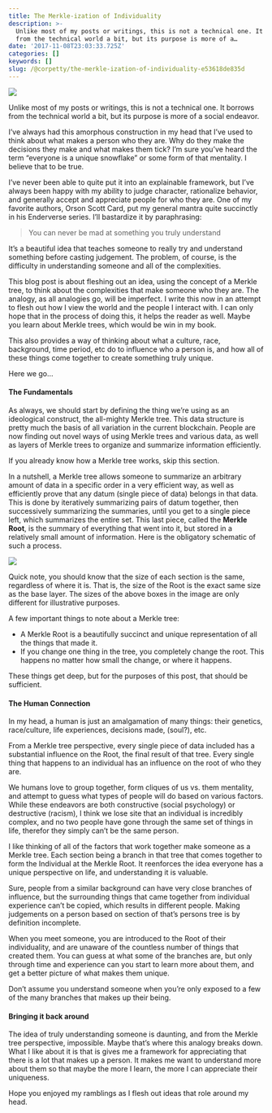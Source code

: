 ```yaml
---
title: The Merkle-ization of Individuality
description: >-
  Unlike most of my posts or writings, this is not a technical one. It borrows
  from the technical world a bit, but its purpose is more of a…
date: '2017-11-08T23:03:33.725Z'
categories: []
keywords: []
slug: /@corpetty/the-merkle-ization-of-individuality-e53618de835d
---
```


![](/home/petty/Downloads/medium-export/posts/md_1632507099173/img/1__Up3aVxawTqsRpm6W0zT4YA.jpeg)

Unlike most of my posts or writings, this is not a technical one. It borrows from the technical world a bit, but its purpose is more of a social endeavor.

I’ve always had this amorphous construction in my head that I’ve used to think about what makes a person who they are. Why do they make the decisions they make and what makes them tick? I’m sure you’ve heard the term “everyone is a unique snowflake” or some form of that mentality. I believe that to be true.

I’ve never been able to quite put it into an explainable framework, but I’ve always been happy with my ability to judge character, rationalize behavior, and generally accept and appreciate people for who they are. One of my favorite authors, Orson Scott Card, put my general mantra quite succinctly in his Enderverse series. I’ll bastardize it by paraphrasing:

> You can never be mad at something you truly understand

It’s a beautiful idea that teaches someone to really try and understand something before casting judgement. The problem, of course, is the difficulty in understanding someone and all of the complexities.

This blog post is about fleshing out an idea, using the concept of a Merkle tree, to think about the complexities that make someone who they are. The analogy, as all analogies go, will be imperfect. I write this now in an attempt to flesh out how I view the world and the people I interact with. I can only hope that in the process of doing this, it helps the reader as well. Maybe you learn about Merkle trees, which would be win in my book.

This also provides a way of thinking about what a culture, race, background, time period, etc do to influence who a person is, and how all of these things come together to create something truly unique.

Here we go…

#### The Fundamentals

As always, we should start by defining the thing we’re using as an ideological construct, the all-mighty Merkle tree. This data structure is pretty much the basis of all variation in the current blockchain. People are now finding out novel ways of using Merkle trees and various data, as well as layers of Merkle trees to organize and summarize information efficiently.

If you already know how a Merkle tree works, skip this section.

In a nutshell, a Merkle tree allows someone to summarize an arbitrary amount of data in a specific order in a very efficient way, as well as efficiently prove that any datum (single piece of data) belongs in that data. This is done by iteratively summarizing pairs of datum together, then successively summarizing the summaries, until you get to a single piece left, which summarizes the entire set. This last piece, called the **Merkle Root**, is the summary of everything that went into it, but stored in a relatively small amount of information. Here is the obligatory schematic of such a process.

![](/home/petty/Downloads/medium-export/posts/md_1632507099173/img/1__iSowWKCoLDmTsfDqBtgt3Q.png)

Quick note, you should know that the size of each section is the same, regardless of where it is. That is, the size of the Root is the exact same size as the base layer. The sizes of the above boxes in the image are only different for illustrative purposes.

A few important things to note about a Merkle tree:

*   A Merkle Root is a beautifully succinct and unique representation of all the things that made it.
*   If you change one thing in the tree, you completely change the root. This happens no matter how small the change, or where it happens.

These things get deep, but for the purposes of this post, that should be sufficient.

#### The Human Connection

In my head, a human is just an amalgamation of many things: their genetics, race/culture, life experiences, decisions made, (soul?), etc.

From a Merkle tree perspective, every single piece of data included has a substantial influence on the Root, the final result of that tree. Every single thing that happens to an individual has an influence on the root of who they are.

We humans love to group together, form cliques of us vs. them mentality, and attempt to guess what types of people will do based on various factors. While these endeavors are both constructive (social psychology) or destructive (racism), I think we lose site that an individual is incredibly complex, and no two people have gone through the same set of things in life, therefor they simply can’t be the same person.

I like thinking of all of the factors that work together make someone as a Merkle tree. Each section being a branch in that tree that comes together to form the Individual at the Merkle Root. It reenforces the idea everyone has a unique perspective on life, and understanding it is valuable.

Sure, people from a similar background can have very close branches of influence, but the surrounding things that came together from individual experience can’t be copied, which results in different people. Making judgements on a person based on section of that’s persons tree is by definition incomplete.

When you meet someone, you are introduced to the Root of their individuality, and are unaware of the countless number of things that created them. You can guess at what some of the branches are, but only through time and experience can you start to learn more about them, and get a better picture of what makes them unique.

Don’t assume you understand someone when you’re only exposed to a few of the many branches that makes up their being.

#### Bringing it back around

The idea of truly understanding someone is daunting, and from the Merkle tree perspective, impossible. Maybe that’s where this analogy breaks down. What I like about it is that is gives me a framework for appreciating that there is a lot that makes up a person. It makes me want to understand more about them so that maybe the more I learn, the more I can appreciate their uniqueness.

Hope you enjoyed my ramblings as I flesh out ideas that role around my head.